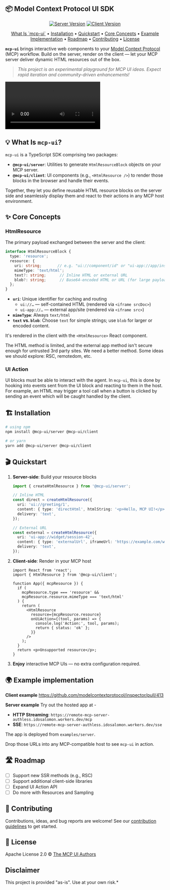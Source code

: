 ## 📦 Model Context Protocol UI SDK

<p align="center">
  <a href="https://www.npmjs.com/package/@mcp-ui/server"><img src="https://img.shields.io/npm/v/@mcp-ui/server?label=server&color=green" alt="Server Version"></a>
  <a href="https://www.npmjs.com/package/@mcp-ui/client"><img src="https://img.shields.io/npm/v/@mcp-ui/client?label=client&color=blue" alt="Client Version"></a>
</p>

<p align="center">
  <a href="#-what-is-mcp-ui">What Is `mcp-ui`</a> •
  <a href="#-installation">Installation</a> •
  <a href="#-quickstart">Quickstart</a> •
  <a href="#-core-concepts">Core Concepts</a> •
  <a href="#-example-server">Example Implementation</a> •
  <a href="#-roadmap">Roadmap</a> •
  <a href="#-contributing">Contributing</a> •
  <a href="#-license">License</a>
</p>


**`mcp-ui`** brings interactive web components to your [Model Context Protocol](https://modelcontextprotocol.io/introduction) (MCP) workflow. Build on the server, render on the client — let your MCP server deliver dynamic HTML resources out of the box.

> *This project is an experimental playground for MCP UI ideas. Expect rapid iteration and community-driven enhancements!*

<video src="https://github.com/user-attachments/assets/51f7c712-8133-4d7c-86d3-fdca550b9767"></video>

## 💡 What Is `mcp-ui`?

`mcp-ui` is a TypeScript SDK comprising two packages:

* **`@mcp-ui/server`**: Utilities to generate `HtmlResourceBlock` objects on your MCP server.
* **`@mcp-ui/client`**: UI components (e.g., `<HtmlResource />`) to render those blocks in the browser and handle their events.

Together, they let you define reusable HTML resource blocks on the server side and seamlessly display them and react to their actions in any MCP host environment.


## ✨ Core Concepts

### HtmlResource

The primary payload exchanged between the server and the client:

```ts
interface HtmlResourceBlock {
  type: 'resource';
  resource: {
    uri: string;       // e.g. "ui://component/id" or "ui-app://app/instance"
    mimeType: 'text/html';
    text?: string;      // Inline HTML or external URL
    blob?: string;      // Base64-encoded HTML or URL (for large payloads)
  };
}
```

* **`uri`**: Unique identifier for caching and routing
  * `ui://…` — self-contained HTML (rendered via `<iframe srcDoc>`)
  * `ui-app://…` — external app/site (rendered via `<iframe src>`)
* **`mimeType`**: Always `text/html`
* **`text` vs. `blob`**: Choose `text` for simple strings; use `blob` for larger or encoded content.

It's rendered in the client with the `<HtmlResource>` React component.

The HTML method is limited, and the external app method isn't secure enough for untrusted 3rd party sites. We need a better method. Some ideas we should explore: RSC, remotedom, etc.

### UI Action

UI blocks must be able to interact with the agent. In `mcp-ui`, this is done by hooking into events sent from the UI block and reacting to them in the host. For example, an HTML may trigger a tool call when a button is clicked by sending an event which will be caught handled by the client.

## 🏗️ Installation

```bash
# using npm
npm install @mcp-ui/server @mcp-ui/client

# or yarn
yarn add @mcp-ui/server @mcp-ui/client
```

## 🎬 Quickstart

1. **Server-side**: Build your resource blocks

   ```ts
   import { createHtmlResource } from '@mcp-ui/server';

   // Inline HTML
   const direct = createHtmlResource({
     uri: 'ui://greeting/1',
     content: { type: 'directHtml', htmlString: '<p>Hello, MCP UI!</p>' },
     delivery: 'text',
   });

   // External URL
   const external = createHtmlResource({
     uri: 'ui-app://widget/session-42',
     content: { type: 'externalUrl', iframeUrl: 'https://example.com/widget' },
     delivery: 'text',
   });
   ```

2. **Client-side**: Render in your MCP host

   ```tsx
   import React from 'react';
   import { HtmlResource } from '@mcp-ui/client';

   function App({ mcpResource }) {
     if (
       mcpResource.type === 'resource' &&
       mcpResource.resource.mimeType === 'text/html'
     ) {
       return (
         <HtmlResource
           resource={mcpResource.resource}
           onUiAction={(tool, params) => {
             console.log('Action:', tool, params);
             return { status: 'ok' };
           }}
         />
       );
     }
     return <p>Unsupported resource</p>;
   }
   ```

3. **Enjoy** interactive MCP UIs — no extra configuration required.

## 🌍 Example implementation

**Client example**
https://github.com/modelcontextprotocol/inspector/pull/413

**Server example**
Try out the hosted app at -
* **HTTP Streaming**: `https://remote-mcp-server-authless.idosalomon.workers.dev/mcp`
* **SSE**: `https://remote-mcp-server-authless.idosalomon.workers.dev/sse`

The app is deployed from `examples/server`.

Drop those URLs into any MCP-compatible host to see `mcp-ui` in action.

## 🛣️ Roadmap

- [ ] Support new SSR methods (e.g., RSC)
- [ ] Support additional client-side libraries
- [ ] Expand UI Action API
- [ ] Do more with Resources and Sampling

## 🤝 Contributing

Contributions, ideas, and bug reports are welcome! See our [contribution guidelines](https://github.com/idosal/mco-ui/blob/main/.github/CONTRIBUTING.md) to get started.


## 📄 License

Apache License 2.0 © [The MCP UI Authors](LICENSE)

## Disclaimer

This project is provided "as-is". Use at your own risk.*
